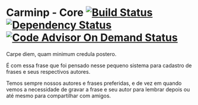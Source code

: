 Carminp - Core [![Build Status](https://snap-ci.com/AchieveMe/achieve-carminp-core/branch/master/build_image)](https://snap-ci.com/AchieveMe/achieve-carminp-core/branch/master) [![Dependency Status](https://www.versioneye.com/user/projects/564b66924e32b60016000268/badge.svg?style=flat)](https://www.versioneye.com/user/projects/564b66924e32b60016000268) [![Code Advisor On Demand Status](https://badges.ondemand.coverity.com/jobs/p3bo7addr95jv6ac56pud4qtrk)](https://ondemand.coverity.com/jobs/p3bo7addr95jv6ac56pud4qtrk/results)
============

Carpe diem, quam minimum credula postero.

É com essa frase que foi pensado nesse pequeno sistema para cadastro de frases e seus respectivos autores.

Temos sempre nossos autores e frases preferidas, e de vez em quando vemos a necessidade de gravar a frase e seu autor para lembrar depois ou até mesmo para compartilhar com amigos.
